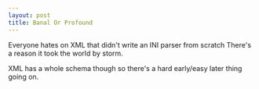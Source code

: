 ```yaml
---
layout: post
title: Banal Or Profound
---
```

Everyone hates on XML
that didn't write an INI parser from scratch
There's a reason it took the world by storm.

XML has a whole schema though
so there's a hard early/easy later thing going on.

